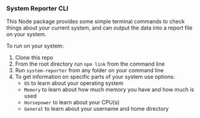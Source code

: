 ### System Reporter CLI

This Node package provides some simple terminal commands to check things about your current system, and can output the data into a report file on your system.

To run on your system:

1. Clone this repo
2. From the root directory run `npm link` from the command line
3. Run `system-reporter` from any folder on your command line
4. To get information on specific parts of your system use options:
   - `OS` to learn about your operating system
   - `Memory` to learn about how much memory you have and how much is used
   - `Horsepower` to learn about your CPU(s)
   - `General` to learn about your username and home directory
